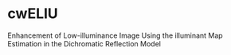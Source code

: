 # cwELIU
Enhancement of Low-illuminance Image Using the illuminant Map Estimation in the Dichromatic Reflection Model

